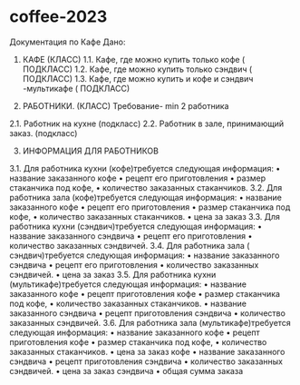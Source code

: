 # coffee-2023
Документация по Кафе
Дано:

1. КАФЕ (КЛАСС)
1.1.	Кафе, где можно купить только кофе ( ПОДКЛАСС)
1.2.	Кафе, где можно купить только сэндвич ( ПОДКЛАСС)
1.3.	Кафе, где можно купить и кофе и сэндвич -мультикафе ( ПОДКЛАСС)

2.	РАБОТНИКИ. (КЛАСС)
Требование- min 2 работника

2.1.	Работник на кухне (подкласс)
2.2.	Работник в зале, принимающий заказ. (подкласс)

3.	ИНФОРМАЦИЯ  ДЛЯ РАБОТНИКОВ

3.1.	Для работника кухни (кофе)требуется следующая информация:
•	название заказанного кофе
•	рецепт его приготовления
•	размер стаканчика под кофе,
•	 количество заказанных стаканчиков.
3.2.	Для работника зала (кофе)требуется следующая информация:
•	название заказанного кофе
•	рецепт его приготовления
•	размер стаканчика под кофе,
•	 количество заказанных стаканчиков.
•	цена за заказ
3.3.	Для работника кухни (сэндвич)требуется следующая информация:
•	название заказанного сэндвича
•	рецепт его приготовления
•	количество заказанных сэндвичей.
3.4.	Для работника зала ( сэндвич)требуется следующая информация:
•	название заказанного сэндвича
•	рецепт его приготовления
•	количество заказанных сэндвичей.
•	цена за заказ
3.5.	Для работника кухни (мультикафе)требуется следующая информация:
•	название заказанного кофе
•	рецепт приготовления кофе
•	размер стаканчика под кофе,
•	 количество заказанных стаканчиков.
•	название заказанного сэндвича
•	рецепт  приготовления сэндвича
•	количество заказанных сэндвичей.
3.6.	Для работника зала (мультикафе)требуется следующая информация:
•	название заказанного кофе
•	рецепт  приготовления кофе
•	размер стаканчика под кофе,
•	 количество заказанных стаканчиков.
•	цена за заказ кофе
•	название заказанного сэндвича
•	рецепт приготовления сэндвича
•	количество заказанных сэндвичей.
•	цена за заказ сэндвича
•	общая сумма заказа


